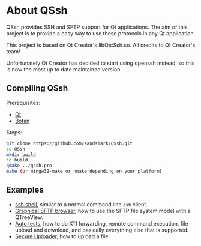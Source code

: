 About QSsh
==========

QSsh provides SSH and SFTP support for Qt applications. The aim of this project 
is to provide a easy way to use these protocols in any Qt application.

This project is based on Qt Creator's libQtcSsh.so. All credits to
Qt Creator's team!

Unfortunately Qt Creator has decided to start using openssh instead, so this is
now the most up to date maintained version.


Compiling QSsh
--------------

Prerequisites:
   * [Qt](https://www.qt.io/)
   * [Botan](https://botan.randombit.net/)

Steps:
```bash
git clone https://github.com/sandsmark/QSsh.git
cd QSsh
mkdir build
cd build
qmake ../qssh.pro
make (or mingw32-make or nmake depending on your platform)
```

Examples
--------

 * [ssh shell](tests/manual/ssh/shell/), similar to a normal command line `ssh` client.
 * [Graphical SFTP browser](tests/manual/ssh/sftpfsmodel/), how to use the SFTP file system model with a QTreeView.
 * [Auto tests](tests/auto/ssh/), how to do X11 forwarding, remote command execution, file upload and download, and basically everything else that is supported.
 * [Secure Uploader](examples/SecureUploader/), how to upload a file.
